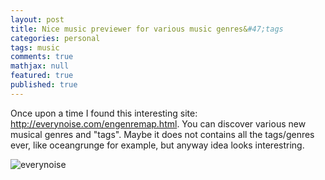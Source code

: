 ```yaml
---
layout: post
title: Nice music previewer for various music genres&#47;tags
categories: personal
tags: music
comments: true
mathjax: null
featured: true
published: true
---
```


Once upon a time I found this interesting site: <a
href="http://everynoise.com/engenremap.html">http://everynoise.com/engenremap.html</a>.
You can discover various new musical genres and "tags". Maybe it does not
contains all the tags/genres ever, like oceangrunge for example, but anyway
idea looks interestring.

![everynoise](http://i.imgur.com/6ba2Y2P.png)
